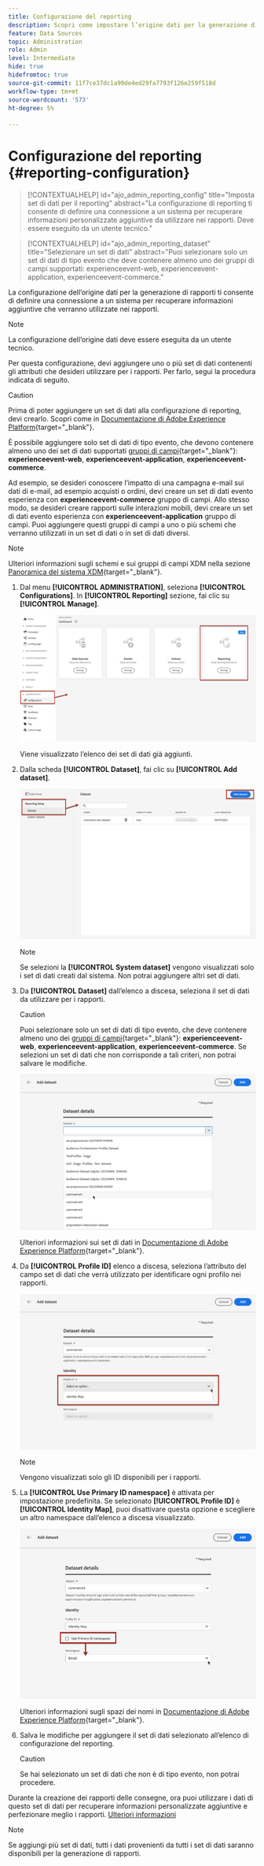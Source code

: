 ```yaml
---
title: Configurazione del reporting
description: Scopri come impostare l’origine dati per la generazione di rapporti
feature: Data Sources
topic: Administration
role: Admin
level: Intermediate
hide: true
hidefromtoc: true
source-git-commit: 11f7ce37dc1a99de4ed29fa7793f126e259f518d
workflow-type: tm+mt
source-wordcount: '573'
ht-degree: 5%

---
```


# Configurazione del reporting {#reporting-configuration}

>[!CONTEXTUALHELP]
>id="ajo_admin_reporting_config"
>title="Imposta set di dati per il reporting"
>abstract="La configurazione di reporting ti consente di definire una connessione a un sistema per recuperare informazioni personalizzate aggiuntive da utilizzare nei rapporti. Deve essere eseguito da un utente tecnico."

>[!CONTEXTUALHELP]
>id="ajo_admin_reporting_dataset"
>title="Selezionare un set di dati"
>abstract="Puoi selezionare solo un set di dati di tipo evento che deve contenere almeno uno dei gruppi di campi supportati: experienceevent-web, experienceevent-application, experienceevent-commerce."

La configurazione dell’origine dati per la generazione di rapporti ti consente di definire una connessione a un sistema per recuperare informazioni aggiuntive che verranno utilizzate nei rapporti.

>[!NOTE]
>
>La configurazione dell’origine dati deve essere eseguita da un utente tecnico. <!--Rights?-->

Per questa configurazione, devi aggiungere uno o più set di dati contenenti gli attributi che desideri utilizzare per i rapporti. Per farlo, segui la procedura indicata di seguito.

>[!CAUTION]
>
>Prima di poter aggiungere un set di dati alla configurazione di reporting, devi crearlo. Scopri come in [Documentazione di Adobe Experience Platform](https://experienceleague.adobe.com/docs/experience-platform/catalog/datasets/user-guide.html?lang=en#create){target=&quot;_blank&quot;}.
>
>È possibile aggiungere solo set di dati di tipo evento, che devono contenere almeno uno dei set di dati supportati [gruppi di campi](https://experienceleague.adobe.com/docs/experience-platform/xdm/tutorials/create-schema-ui.html#field-group){target=&quot;_blank&quot;}: **experienceevent-web**, **experienceevent-application**, **experienceevent-commerce**.

<!--
➡️ [Discover this feature in video](#video)
-->

Ad esempio, se desideri conoscere l’impatto di una campagna e-mail sui dati di e-mail, ad esempio acquisti o ordini, devi creare un set di dati evento esperienza con **experienceevent-commerce** gruppo di campi. Allo stesso modo, se desideri creare rapporti sulle interazioni mobili, devi creare un set di dati evento esperienza con **experienceevent-application** gruppo di campi. <!--If you want to report on web interactions then you need to include the web field group.--> Puoi aggiungere questi gruppi di campi a uno o più schemi che verranno utilizzati in un set di dati o in set di dati diversi.

>[!NOTE]
>
>Ulteriori informazioni sugli schemi e sui gruppi di campi XDM nella sezione [Panoramica del sistema XDM](https://experienceleague.adobe.com/docs/experience-platform/xdm/home.html?lang=it){target=&quot;_blank&quot;}.

1. Dal menu **[!UICONTROL ADMINISTRATION]**, seleziona **[!UICONTROL Configurations]**. In  **[!UICONTROL Reporting]** sezione, fai clic su **[!UICONTROL Manage]**.

   ![](assets/reporting-config-menu.png)

   Viene visualizzato l’elenco dei set di dati già aggiunti.

1. Dalla scheda **[!UICONTROL Dataset]**, fai clic su **[!UICONTROL Add dataset]**.

   ![](assets/reporting-config-add.png)

   >[!NOTE]
   >
   >Se selezioni la **[!UICONTROL System dataset]** vengono visualizzati solo i set di dati creati dal sistema. Non potrai aggiungere altri set di dati.

1. Da **[!UICONTROL Dataset]** dall’elenco a discesa, seleziona il set di dati da utilizzare per i rapporti.

   >[!CAUTION]
   >
   >Puoi selezionare solo un set di dati di tipo evento, che deve contenere almeno uno dei [gruppi di campi](https://experienceleague.adobe.com/docs/experience-platform/xdm/tutorials/create-schema-ui.html#field-group){target=&quot;_blank&quot;}: **experienceevent-web**, **experienceevent-application**, **experienceevent-commerce**. Se selezioni un set di dati che non corrisponde a tali criteri, non potrai salvare le modifiche.

   ![](assets/reporting-config-datasets.png)

   Ulteriori informazioni sui set di dati in [Documentazione di Adobe Experience Platform](https://experienceleague.adobe.com/docs/experience-platform/catalog/datasets/overview.html){target=&quot;_blank&quot;}.

1. Da **[!UICONTROL Profile ID]** elenco a discesa, seleziona l’attributo del campo set di dati che verrà utilizzato per identificare ogni profilo nei rapporti.

   ![](assets/reporting-config-profile-id.png)

   >[!NOTE]
   >
   >Vengono visualizzati solo gli ID disponibili per i rapporti.

1. La **[!UICONTROL Use Primary ID namespace]** è attivata per impostazione predefinita. Se selezionato **[!UICONTROL Profile ID]** è **[!UICONTROL Identity Map]**, puoi disattivare questa opzione e scegliere un altro namespace dall’elenco a discesa visualizzato.

   ![](assets/reporting-config-namespace.png)

   Ulteriori informazioni sugli spazi dei nomi in [Documentazione di Adobe Experience Platform](https://experienceleague.adobe.com/docs/experience-platform/identity/namespaces.html?lang=it){target=&quot;_blank&quot;}.

1. Salva le modifiche per aggiungere il set di dati selezionato all’elenco di configurazione del reporting.

   >[!CAUTION]
   >
   >Se hai selezionato un set di dati che non è di tipo evento, non potrai procedere.

Durante la creazione dei rapporti delle consegne, ora puoi utilizzare i dati di questo set di dati per recuperare informazioni personalizzate aggiuntive e perfezionare meglio i rapporti. [Ulteriori informazioni](campaign-global-report.md#objectives-global)

>[!NOTE]
>
>Se aggiungi più set di dati, tutti i dati provenienti da tutti i set di dati saranno disponibili per la generazione di rapporti.


<!--
## How-to video {#video}

Understand how to configure Experience Platform reporting data sources.

>[!VIDEO]()
-->
